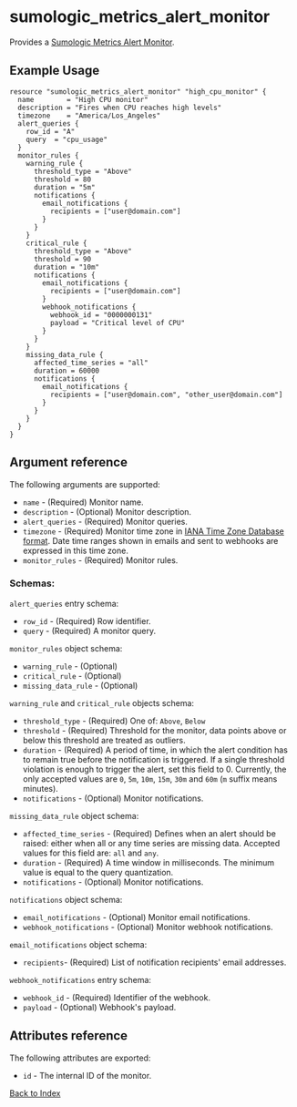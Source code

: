 # sumologic_metrics_alert_monitor
Provides a [Sumologic Metrics Alert Monitor][1].

## Example Usage
```hcl
resource "sumologic_metrics_alert_monitor" "high_cpu_monitor" {
  name        = "High CPU monitor"
  description = "Fires when CPU reaches high levels"
  timezone    = "America/Los_Angeles"
  alert_queries {
    row_id = "A"
    query  = "cpu_usage"
  }
  monitor_rules { 
    warning_rule {
      threshold_type = "Above"
      threshold = 80
      duration = "5m"
      notifications {
        email_notifications {
          recipients = ["user@domain.com"]
        }
      }
    }
    critical_rule {
      threshold_type = "Above"
      threshold = 90
      duration = "10m"
      notifications {
        email_notifications {
          recipients = ["user@domain.com"]
        }
        webhook_notifications {
          webhook_id = "0000000131"
          payload = "Critical level of CPU"
        }
      }
    }
    missing_data_rule {
      affected_time_series = "all"
      duration = 60000
      notifications {
        email_notifications {
          recipients = ["user@domain.com", "other_user@domain.com"]
        }			
      }
    }
  }
}
```

## Argument reference
The following arguments are supported:
- `name` - (Required) Monitor name.
- `description` - (Optional) Monitor description.
- `alert_queries` - (Required) Monitor queries.
- `timezone` - (Required) Monitor time zone in 
[IANA Time Zone Database format](https://en.wikipedia.org/wiki/List_of_tz_database_time_zones#List). Date time ranges 
shown in emails and sent to webhooks are expressed in this time zone.
- `monitor_rules` - (Required) Monitor rules.

### Schemas:  
  
`alert_queries` entry schema:
  - `row_id` - (Required) Row identifier.
  - `query` - (Required) A monitor query.
  
`monitor_rules` object schema:
  - `warning_rule` - (Optional)
  - `critical_rule` - (Optional)
  - `missing_data_rule` - (Optional)
  
`warning_rule` and `critical_rule` objects schema:
  -  `threshold_type` - (Required) One of: `Above`, `Below`
  -  `threshold` - (Required) Threshold for the monitor, data points above or below this threshold are treated as
    outliers.
  -  `duration` - (Required) A period of time, in which the alert condition has to remain true before the 
    notification is triggered. If a single threshold violation is enough to trigger the alert, set this field to 0. 
    Currently, the only accepted values are `0`, `5m`, `10m`, `15m`, `30m` and `60m` (`m` suffix means minutes).
  -  `notifications` - (Optional) Monitor notifications.
  
`missing_data_rule` object schema:
  -  `affected_time_series` - (Required) Defines when an alert should be raised: either when all or any time series are 
  missing data. Accepted values for this field are: `all` and `any`.
  -  `duration` - (Required) A time window in milliseconds. The minimum value is equal to the query quantization.
  -  `notifications` - (Optional) Monitor notifications.
  
`notifications` object schema:
  -  `email_notifications` - (Optional) Monitor email notifications.
  -  `webhook_notifications` - (Optional) Monitor webhook notifications.
  
`email_notifications` object schema:
  -  `recipients`- (Required) List of notification recipients' email addresses.
  
`webhook_notifications` entry schema:
  -  `webhook_id` - (Required) Identifier of the webhook.
  -  `payload` - (Optional) Webhook's payload.
   
## Attributes reference
The following attributes are exported:
- `id` - The internal ID of the monitor.

[Back to Index][0]

[0]: ../README.md
[1]: https://help.sumologic.com/Metrics/Metric-Queries-and-Alerts/Metrics_Monitors_and_Alerts